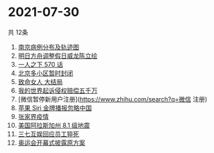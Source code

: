 # 2021-07-30
  共 12条

  <!-- BEGIN -->
  <!-- 最后更新时间:Fri Jul 30 2021 06:12:52 GMT+0000 (Coordinated Universal Time) -->
  1. [南京病例分布及轨迹图](https://www.zhihu.com/search?q=南京疫情)
1. [明日方舟调整假日威龙陈立绘](https://www.zhihu.com/search?q=明日方舟)
1. [ 一人之下 570 话](https://www.zhihu.com/search?q=一人之下)
1. [北京多小区暂时封闭](https://www.zhihu.com/search?q=北京疫情)
1. [致命女人 大结局](https://www.zhihu.com/search?q=致命女人)
1. [我的世界起诉侵权赔偿五千万](https://www.zhihu.com/search?q=我的世界)
1. [微信暂停新用户注册](https://www.zhihu.com/search?q=微信 注册)
1. [苹果 Siri 金牌播报忽略中国](https://www.zhihu.com/search?q=Siri)
1. [张家界疫情](https://www.zhihu.com/search?q=张家界)
1. [美国阿拉斯加州 8.1 级地震](https://www.zhihu.com/search?q=美国地震)
1. [三七互娱回应员工猝死](https://www.zhihu.com/search?q=三七互娱)
1. [奥运会开幕式披露原方案](https://www.zhihu.com/search?q=任天堂)
  <!-- END -->
  